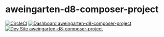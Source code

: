 # aweingarten-d8-composer-project

[![CircleCI](https://circleci.com/gh/aweingarten/aweingarten-d8-composer-project.svg?style=shield)](https://circleci.com/gh/aweingarten/aweingarten-d8-composer-project)
[![Dashboard aweingarten-d8-composer-project](https://img.shields.io/badge/dashboard-aweingarten_d8_composer_project-yellow.svg)](https://dashboard.pantheon.io/sites/e5eb15f3-2130-41d6-b030-2bcd06d74460#dev/code)
[![Dev Site aweingarten-d8-composer-project](https://img.shields.io/badge/site-aweingarten_d8_composer_project-blue.svg)](http://dev-aweingarten-d8-composer-project.pantheonsite.io/)